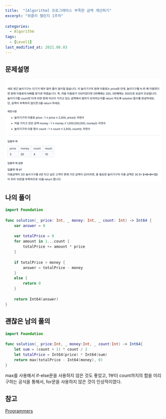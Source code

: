 ```yaml
---
title:  "[Algorithm] 프로그래머스 부족한 금액 계산하기"
excerpt: "위클리 챌린지 1주차"

categories:
  - Algorithm
tags:
  - [Level1]
last_modified_at: 2021.08.03
---
```


## 문제설명

![1](/assets/images/Programmers/1.png)

## 나의 풀이

```swift
import Foundation

func solution(_ price: Int, _ money: Int, _ count: Int) -> Int64 {
    var answer = 0
    
    var totalPrice = 0
    for amount in 1...count {
        totalPrice += amount * price 
    }
    
    if totalPrice > money {
        answer = totalPrice - money
    }
    else {
        return 0
    }

    return Int64(answer)
}
```

## 괜찮은 남의 풀의
```swift
import Foundation

func solution(_ price:Int, _ money:Int, _ count:Int) -> Int64{
    let sum = (count + 1) * count / 2
    let totalPrice = Int64(price) * Int64(sum)
    return max(totalPrice - Int64(money), 0)
}
```
max를 사용해서 if-else문을 사용하지 않은 것도 좋았고, 1부터 count까지의 합을 미리 구하는 공식을 통해서, for문을 사용하지 않은 것이 인상적이였다.

## 참고
[Programmers](https://programmers.co.kr/learn/challenges)